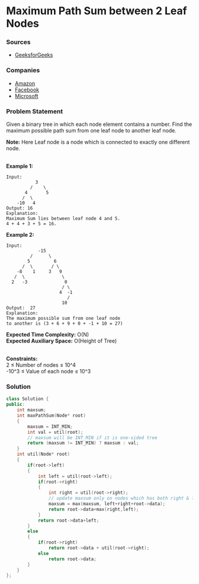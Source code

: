 # Maximum Path Sum between 2 Leaf Nodes

### Sources

* [GeeksforGeeks](https://practice.geeksforgeeks.org/problems/maximum-path-sum/1#)

### Companies

* [Amazon](../../company-based-lists/amazon.md)
* [Facebook](../../company-based-lists/facebook.md)
* [Microsoft](../../company-based-lists/microsoft.md)

### Problem Statement

Given a binary tree in which each node element contains a number. Find the maximum possible path sum from one leaf node to another leaf node.

**Note:** Here Leaf node is a node which is connected to exactly one different node.

\
 **Example 1:**

```
Input:      
           3                               
         /    \                          
       4       5                     
      /  \      
    -10   4                          
Output: 16
Explanation:
Maximum Sum lies between leaf node 4 and 5.
4 + 4 + 3 + 5 = 16.
```

**Example 2:**

```
Input:    
            -15                               
         /      \                          
        5         6                      
      /  \       / \
    -8    1     3   9
   /  \              \
  2   -3              0
                     / \
                    4  -1
                       /
                     10  
Output:  27
Explanation:
The maximum possible sum from one leaf node 
to another is (3 + 6 + 9 + 0 + -1 + 10 = 27)
```

**Expected Time Complexity:** O(N)\
**Expected Auxiliary Space:** O(Height of Tree)

\
 **Constraints:**\
 2  ≤  Number of nodes  ≤  10^4\
 \-10^3  ≤ Value of each node ≤ 10^3

### Solution

```cpp
class Solution {
public:
    int maxsum;
    int maxPathSum(Node* root)
    {
        maxsum = INT_MIN;
        int val = util(root);
        // maxsum will be INT_MIN if it is one-sided tree
        return (maxsum != INT_MIN) ? maxsum : val;
    }
    int util(Node* root)
    {
        if(root->left)
        {
            int left = util(root->left);
            if(root->right)
            {
                int right = util(root->right);
                // update maxsum only on nodes which has both right & left nodes
                maxsum = max(maxsum, left+right+root->data);
                return root->data+max(right,left);
            }
            return root->data+left;
        }
        else
        {
            if(root->right)
                return root->data + util(root->right);
            else
                return root->data;
        }
    }
};
```
